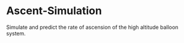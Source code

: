 # Ascent-Simulation
Simulate and predict the rate of ascension of the high altitude balloon system.
